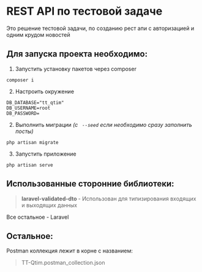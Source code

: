 # REST API по тестовой задаче
Это решение тестовой задачи, по созданию рест апи с авторизацией и одним крудом новостей

## Для запуска проекта необходимо: 
1. Запустить установку пакетов через composer
```shell
composer i
```
2. Настроить окружение
```dotenv
DB_DATABASE="tt_qtim"
DB_USERNAME=root
DB_PASSWORD=
```
2. Выполнить миграции <i>(с <code> --seed</code> если необходимо сразу заполнить посты)</i>
```shell
php artisan migrate 
```
3. Запустить приложение
```shell
php artisan serve 
```

## Использованные сторонние библиотеки:

> <b> laravel-validated-dto </b> - Использован для типизирования входящих и выходящих данных

Все остальное - Laravel

## Остальное:
 Postman коллекция лежит в корне с названием:
> TT-Qtim.postman_collection.json

